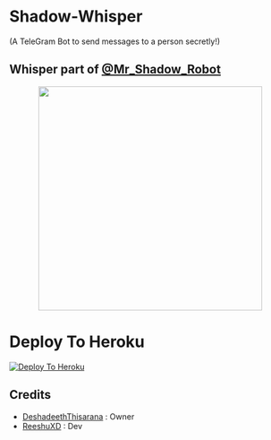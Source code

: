 # Shadow-Whisper 
(A TeleGram Bot to send messages to a person secretly!)

## Whisper part of [@Mr_Shadow_Robot](https://t.me/Mr_Shadow_Robot)

<p align="center"><a href="https://t.me/Mr_Shadow_Robot"><img src="https://telegra.ph/file/cfc30564ae32f55b27aa5.jpg" width="400"></a></p>

# Deploy To Heroku

[![Deploy To Heroku](https://www.herokucdn.com/deploy/button.svg)](https://heroku.com/deploy?template=https://github.com/deshadeeth-thisarana/Shadow-Whisper)

## Credits
- [DeshadeethThisarana](https://github.com/deshadeeth-thisarana) : Owner
- [ReeshuXD](https://github.com/Reeshuxd) : Dev

